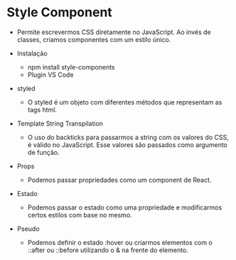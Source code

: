 # Style Component

* Permite escrevermos CSS diretamente no JavaScript. Ao invés de classes, criamos componentes com um estilo único.
  <!-- 
  import styled from 'styled-components';

  const Title = styled.h1`
    font-size: 1.5em;
    color: tomato;
  `;

  const App = () => {
    return (
      <div>
        <Title>Título principal</Title>
      </div>
    );
  };
  -->

* Instalação
  - npm install style-components
  - Plugin VS Code

* styled
  - O styled é um objeto com diferentes métodos que representam as tags html.
  <!-- 
  const ProdutosContainer = styled.div`
  display: flex;
  `;

  const Produto = styled.div`
    flex: 1;
  `;

  const Titulo = styled.h1`
    font-size: 2em;
  `;

  const Comprar = styled.button`
    font-size: 1.5em;
    background: transparent;
    padding: 0.5rem;
    border-radius: 4px;
    border: 2px solid;
    cursor: pointer;
  `;

  const Preco = styled.span`
    background: #53d956;
    color: white;
    display: inline-block;
    border-radius: 5px;
    padding: 0.5rem;
  `;

  const App = () => {
    return (
      <ProdutosContainer>
        <Produto>
          <Titulo>
            Notebook <Preco>R$ 1999</Preco>
          </Titulo>
          <Comprar>Comprar</Comprar>
        </Produto>
        <Produto>
          <Titulo>
            Smartphone <Preco>R$ 2999</Preco>
          </Titulo>
          <Comprar>Comprar</Comprar>
        </Produto>
      </ProdutosContainer>
    );
  }; 
  -->

* Template String Transpilation
  - O uso do backticks para passarmos a string com os valores do CSS, é válido no JavaScript. Esse valores são passados como argumento de função.
  <!-- 
  function template(value, total) {
  console.log(value);
  console.log(total);
  }
  const total = 10;
  template`São ${total} no total`;
  -->

* Props 
  - Podemos passar propriedades como um component de React.
  <!-- 
  const Preco = styled.p`
  background: ${(props) => props.cor};
  color: white;
  display: inline-block;
  border-radius: 5px;
  padding: 0.5rem;
  `;

  const App = () => {
    function template(value, total) {
      console.log(value);
      console.log(total);
    }
    const total = 10;
    template`São ${total} no total`;

    return (
      <div>
        <Preco cor="#53d956">R$ 2999</Preco>
        <Preco cor="#84e">R$ 1999</Preco>
      </div>
    );
  }; 
  -->

* Estado
  - Podemos passar o estado como uma propriedade e modificarmos certos estilos com base no mesmo. 
  <!-- 
  import styled from 'styled-components';

  const Button = styled.button`
    background: ${({ ativo }) => (ativo ? '#53d956' : '#000')};
    border: 1px solid black;
    font-size: 1rem;
    padding: 0.5rem;
    border-radius: 4px;
    color: white;
    cursor: pointer;
  `;

  const App = () => {
    const [ativo, setAtivo] = React.useState(false);

    return (
      <Button ativo={ativo} onClick={() => setAtivo(!ativo)}>
        Ativar
      </Button>
    );
  };
  -->

* Pseudo
  - Podemos definir o estado :hover ou criarmos elementos com o ::after ou ::before utilizando o & na frente do elemento.
  <!-- 
  const Comprar = styled.button`
    font-size: 1.5em;
    background: transparent;
    padding: 0.5rem;
    border-radius: 4px;
    border: 2px solid black;
    cursor: pointer;
    position: relative;
    &:hover {
      background: black;
      color: white;
    }
    &::before {
      display: block;
      content: '';
      width: 16px;
      height: 16px;
      border-radius: 50%;
      position: absolute;
      background: #53d956;
      top: -8px;
      right: -8px;
    }
  `;
  -->





